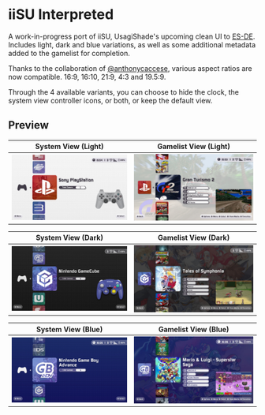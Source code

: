 # iiSU Interpreted
A work-in-progress port of iiSU, UsagiShade's upcoming clean UI to [ES-DE](https://es-de.org/). Includes light, dark and blue variations, as well as some additional metadata added to the gamelist for completion.

Thanks to the collaboration of [@anthonycaccese](https://github.com/anthonycaccese), various aspect ratios are now compatible. 16:9, 16:10, 21:9, 4:3 and 19.5:9.

Through the 4 available variants, you can choose to hide the clock, the system view controller icons, or both, or keep the default view.

## **Preview**
| System View (Light) | Gamelist View (Light) |
|----|----|
| ![preview1](https://github.com/MrVictorFull57/iisu-interpreted-es-de/blob/d905f6b55515c65e4138ea68f51f33fa692b8726/.screenshots/light-system.jpg) | ![preview2](https://github.com/MrVictorFull57/iisu-interpreted-es-de/blob/d905f6b55515c65e4138ea68f51f33fa692b8726/.screenshots/light-gamelist.jpg) |

| System View (Dark) | Gamelist View (Dark) |
|----|----|
| ![preview3](https://github.com/MrVictorFull57/iisu-interpreted-es-de/blob/d905f6b55515c65e4138ea68f51f33fa692b8726/.screenshots/dark-system.jpg) | ![preview4](https://github.com/MrVictorFull57/iisu-interpreted-es-de/blob/d905f6b55515c65e4138ea68f51f33fa692b8726/.screenshots/dark-gamelist.jpg) |

| System View (Blue) | Gamelist View (Blue) |
|----|----|
| ![preview3](https://github.com/MrVictorFull57/iisu-interpreted-es-de/blob/d905f6b55515c65e4138ea68f51f33fa692b8726/.screenshots/blue-system.jpg) | ![preview4](https://github.com/MrVictorFull57/iisu-interpreted-es-de/blob/d905f6b55515c65e4138ea68f51f33fa692b8726/.screenshots/blue-gamelist.jpg) |
